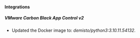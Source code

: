 #### Integrations
##### VMware Carbon Black App Control v2
- Updated the Docker image to: *demisto/python3:3.10.11.54132*.
